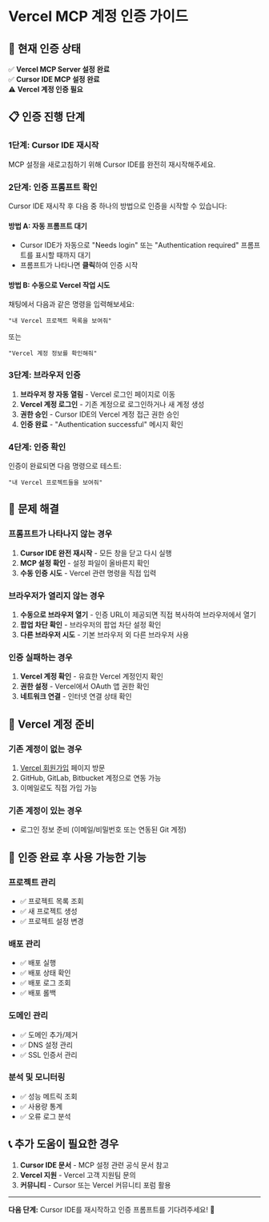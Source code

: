 # Vercel MCP 계정 인증 가이드

## 🔐 현재 인증 상태

✅ **Vercel MCP Server 설정 완료**  
✅ **Cursor IDE MCP 설정 완료**  
⚠️ **Vercel 계정 인증 필요**

## 📋 인증 진행 단계

### 1단계: Cursor IDE 재시작
MCP 설정을 새로고침하기 위해 Cursor IDE를 완전히 재시작해주세요.

### 2단계: 인증 프롬프트 확인
Cursor IDE 재시작 후 다음 중 하나의 방법으로 인증을 시작할 수 있습니다:

#### 방법 A: 자동 프롬프트 대기
- Cursor IDE가 자동으로 "Needs login" 또는 "Authentication required" 프롬프트를 표시할 때까지 대기
- 프롬프트가 나타나면 **클릭**하여 인증 시작

#### 방법 B: 수동으로 Vercel 작업 시도
채팅에서 다음과 같은 명령을 입력해보세요:
```
"내 Vercel 프로젝트 목록을 보여줘"
```
또는
```
"Vercel 계정 정보를 확인해줘"
```

### 3단계: 브라우저 인증
1. **브라우저 창 자동 열림** - Vercel 로그인 페이지로 이동
2. **Vercel 계정 로그인** - 기존 계정으로 로그인하거나 새 계정 생성
3. **권한 승인** - Cursor IDE의 Vercel 계정 접근 권한 승인
4. **인증 완료** - "Authentication successful" 메시지 확인

### 4단계: 인증 확인
인증이 완료되면 다음 명령으로 테스트:
```
"내 Vercel 프로젝트들을 보여줘"
```

## 🔧 문제 해결

### 프롬프트가 나타나지 않는 경우
1. **Cursor IDE 완전 재시작** - 모든 창을 닫고 다시 실행
2. **MCP 설정 확인** - 설정 파일이 올바른지 확인
3. **수동 인증 시도** - Vercel 관련 명령을 직접 입력

### 브라우저가 열리지 않는 경우
1. **수동으로 브라우저 열기** - 인증 URL이 제공되면 직접 복사하여 브라우저에서 열기
2. **팝업 차단 확인** - 브라우저의 팝업 차단 설정 확인
3. **다른 브라우저 시도** - 기본 브라우저 외 다른 브라우저 사용

### 인증 실패하는 경우
1. **Vercel 계정 확인** - 유효한 Vercel 계정인지 확인
2. **권한 설정** - Vercel에서 OAuth 앱 권한 확인
3. **네트워크 연결** - 인터넷 연결 상태 확인

## 📱 Vercel 계정 준비

### 기존 계정이 없는 경우
1. [Vercel 회원가입](https://vercel.com/signup) 페이지 방문
2. GitHub, GitLab, Bitbucket 계정으로 연동 가능
3. 이메일로도 직접 가입 가능

### 기존 계정이 있는 경우
- 로그인 정보 준비 (이메일/비밀번호 또는 연동된 Git 계정)

## 🎯 인증 완료 후 사용 가능한 기능

### 프로젝트 관리
- ✅ 프로젝트 목록 조회
- ✅ 새 프로젝트 생성
- ✅ 프로젝트 설정 변경

### 배포 관리
- ✅ 배포 실행
- ✅ 배포 상태 확인
- ✅ 배포 로그 조회
- ✅ 배포 롤백

### 도메인 관리
- ✅ 도메인 추가/제거
- ✅ DNS 설정 관리
- ✅ SSL 인증서 관리

### 분석 및 모니터링
- ✅ 성능 메트릭 조회
- ✅ 사용량 통계
- ✅ 오류 로그 분석

## 📞 추가 도움이 필요한 경우

1. **Cursor IDE 문서** - MCP 설정 관련 공식 문서 참고
2. **Vercel 지원** - Vercel 고객 지원팀 문의
3. **커뮤니티** - Cursor 또는 Vercel 커뮤니티 포럼 활용

---

**다음 단계:** Cursor IDE를 재시작하고 인증 프롬프트를 기다려주세요! 🚀
